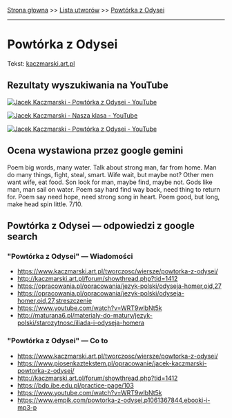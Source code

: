 [Strona głowna](../index.md) >> [Lista utworów](../list.md) >> [Powtórka z Odysei](469.md)

---

# Powtórka z Odysei

Tekst: [kaczmarski.art.pl](https://www.kaczmarski.art.pl/tworczosc/wiersze/powtorka-z-odysei/)

## Rezultaty wyszukiwania na YouTube

[![Jacek Kaczmarski - Powtórka z Odysei - YouTube](http://img.youtube.com/vi/cz2VnOOHcmY/0.jpg)](https://www.youtube.com/watch?v=cz2VnOOHcmY "Jacek Kaczmarski - Powtórka z Odysei - YouTube")

[![Jacek Kaczmarski - Nasza klasa - YouTube](http://img.youtube.com/vi/NTNcxGVgn9I/0.jpg)](https://www.youtube.com/watch?v=NTNcxGVgn9I "Jacek Kaczmarski - Nasza klasa - YouTube")

[![Jacek Kaczmarski - Powtórka z Odysei - YouTube](http://img.youtube.com/vi/WRT9wlbNt5k/0.jpg)](https://www.youtube.com/watch?v=WRT9wlbNt5k "Jacek Kaczmarski - Powtórka z Odysei - YouTube")

## Ocena wystawiona przez google gemini

Poem big words, many water. Talk about strong man, far from home. Man do many things, fight, steal, smart. Wife wait, but maybe not? Other men want wife, eat food. Son look for man, maybe find, maybe not. Gods like man, man sail on water. Poem say hard find way back, need thing to return for. Poem say need hope, need strong song in heart. Poem good, but long, make head spin little. 7/10.


## Powtórka z Odysei — odpowiedzi z google search

### "Powtórka z Odysei" — Wiadomości

 - <https://www.kaczmarski.art.pl/tworczosc/wiersze/powtorka-z-odysei/>
 - <http://kaczmarski.art.pl/forum/showthread.php?tid=1412>
 - <https://opracowania.pl/opracowania/jezyk-polski/odyseja-homer,oid,27>
 - <https://opracowania.pl/opracowania/jezyk-polski/odyseja-homer,oid,27,streszczenie>
 - <https://www.youtube.com/watch?v=WRT9wlbNt5k>
 - <http://maturana6.pl/materialy-do-matury/jezyk-polski/starozytnosc/iliada-i-odyseja-homera>

### "Powtórka z Odysei" — Co to

 - <https://www.kaczmarski.art.pl/tworczosc/wiersze/powtorka-z-odysei/>
 - <https://www.piosenkaztekstem.pl/opracowanie/jacek-kaczmarski-powtorka-z-odysei/>
 - <http://kaczmarski.art.pl/forum/showthread.php?tid=1412>
 - <https://bdp.ibe.edu.pl/practice-page/103>
 - <https://www.youtube.com/watch?v=WRT9wlbNt5k>
 - <https://www.empik.com/powtorka-z-odysei,p1061367844,ebooki-i-mp3-p>

